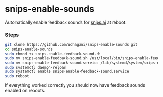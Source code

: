# snips-enable-sounds

Automatically enable feedback sounds for [snips.ai](https://snips.ai/) at reboot.

### Steps
```bash
git clone https://github.com/uchagani/snips-enable-sounds.git
cd snips-enable-sounds
sudo chmod +x snips-enable-feedback-sound.sh
sudo mv snips-enable-feedback-sound.sh /usr/local/bin/snips-enable-feedback-sound.sh
sudo mv snips-enable-feedback-sound.service /lib/systemd/system/snips-enable-feedback-sound.service
sudo systemctl daemon-reload
sudo systemctl enable snips-enable-feedback-sound.service
sudo reboot
```

If everything worked correctly you should now have feedback sounds enabled on reboots.
